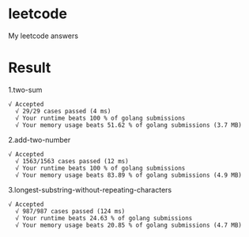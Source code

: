 # leetcode
My leetcode answers

# Result

1.two-sum
```
√ Accepted
  √ 29/29 cases passed (4 ms)
  √ Your runtime beats 100 % of golang submissions
  √ Your memory usage beats 51.62 % of golang submissions (3.7 MB)
```

2.add-two-number
```
√ Accepted
  √ 1563/1563 cases passed (12 ms)
  √ Your runtime beats 100 % of golang submissions
  √ Your memory usage beats 83.89 % of golang submissions (4.9 MB)
```

3.longest-substring-without-repeating-characters
```
√ Accepted
  √ 987/987 cases passed (124 ms)
  √ Your runtime beats 24.63 % of golang submissions
  √ Your memory usage beats 20.85 % of golang submissions (4.7 MB)
```
